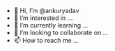 - 👋 Hi, I’m @ankuryadav
- 👀 I’m interested in ...
- 🌱 I’m currently learning ...
- 💞️ I’m looking to collaborate on ...
- 📫 How to reach me ...

<!---
ankurydav/ankurydav is a ✨ special ✨ repository because its `README.md` (this file) appears on your GitHub profile.
You can click the Preview link to take a look at your changes.
--->
